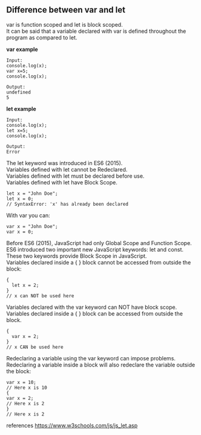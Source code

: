 ## Difference between var and let

var is function scoped and let is block scoped.</br>
It can be said that a variable declared with var is defined throughout the program as compared to let.

**var example**
```
Input:
console.log(x);
var x=5;
console.log(x);

Output:
undefined
5
```

**let example**
```
Input:
console.log(x);
let x=5;
console.log(x);

Output:
Error
```

The let keyword was introduced in ES6 (2015).</br>
Variables defined with let cannot be Redeclared.</br>
Variables defined with let must be declared before use.</br>
Variables defined with let have Block Scope.</br>

```
let x = "John Doe";
let x = 0;
// SyntaxError: 'x' has already been declared
```

With var you can:
```
var x = "John Doe";
var x = 0;
```

Before ES6 (2015), JavaScript had only Global Scope and Function Scope.</br>
ES6 introduced two important new JavaScript keywords: let and const.</br>
These two keywords provide Block Scope in JavaScript.</br>
Variables declared inside a { } block cannot be accessed from outside the block:</br>
```
{
  let x = 2;
}
// x can NOT be used here
```
Variables declared with the var keyword can NOT have block scope.</br>
Variables declared inside a { } block can be accessed from outside the block.</br>
```
{
  var x = 2;
}
// x CAN be used here
```
Redeclaring a variable using the var keyword can impose problems.</br>
Redeclaring a variable inside a block will also redeclare the variable outside the block:</br>
```
var x = 10;
// Here x is 10
{
var x = 2;
// Here x is 2
}
// Here x is 2
```

references
https://www.w3schools.com/js/js_let.asp
